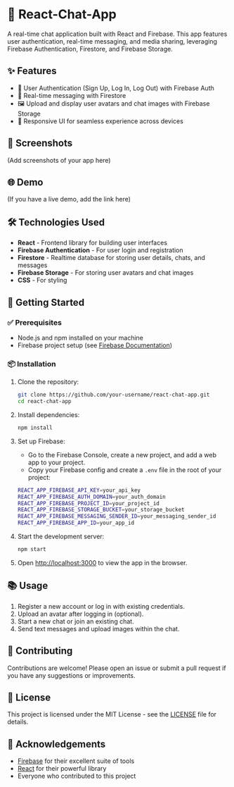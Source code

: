 # 📱 React-Chat-App

A real-time chat application built with React and Firebase. This app features user authentication, real-time messaging, and media sharing, leveraging Firebase Authentication, Firestore, and Firebase Storage.

## ✨ Features

- 🔐 User Authentication (Sign Up, Log In, Log Out) with Firebase Auth
- 💬 Real-time messaging with Firestore
- 🖼️ Upload and display user avatars and chat images with Firebase Storage
- 📱 Responsive UI for seamless experience across devices

## 📸 Screenshots

(Add screenshots of your app here)

## 🌐 Demo

(If you have a live demo, add the link here)

## 🛠️ Technologies Used

- **React** - Frontend library for building user interfaces
- **Firebase Authentication** - For user login and registration
- **Firestore** - Realtime database for storing user details, chats, and messages
- **Firebase Storage** - For storing user avatars and chat images
- **CSS** - For styling

## 🚀 Getting Started

### ✅ Prerequisites

- Node.js and npm installed on your machine
- Firebase project setup (see [Firebase Documentation](https://firebase.google.com/docs/web/setup))

### 📦 Installation

1. Clone the repository:
    ```bash
    git clone https://github.com/your-username/react-chat-app.git
    cd react-chat-app
    ```

2. Install dependencies:
    ```bash
    npm install
    ```

3. Set up Firebase:
   - Go to the Firebase Console, create a new project, and add a web app to your project.
   - Copy your Firebase config and create a `.env` file in the root of your project:
    ```bash
    REACT_APP_FIREBASE_API_KEY=your_api_key
    REACT_APP_FIREBASE_AUTH_DOMAIN=your_auth_domain
    REACT_APP_FIREBASE_PROJECT_ID=your_project_id
    REACT_APP_FIREBASE_STORAGE_BUCKET=your_storage_bucket
    REACT_APP_FIREBASE_MESSAGING_SENDER_ID=your_messaging_sender_id
    REACT_APP_FIREBASE_APP_ID=your_app_id
    ```

4. Start the development server:
    ```bash
    npm start
    ```

5. Open [http://localhost:3000](http://localhost:3000) to view the app in the browser.

## 📚 Usage

1. Register a new account or log in with existing credentials.
2. Upload an avatar after logging in (optional).
3. Start a new chat or join an existing chat.
4. Send text messages and upload images within the chat.

## 🤝 Contributing

Contributions are welcome! Please open an issue or submit a pull request if you have any suggestions or improvements.

## 📄 License

This project is licensed under the MIT License - see the [LICENSE](LICENSE) file for details.

## 🙏 Acknowledgements

- [Firebase](https://firebase.google.com/) for their excellent suite of tools
- [React](https://reactjs.org/) for their powerful library
- Everyone who contributed to this project
